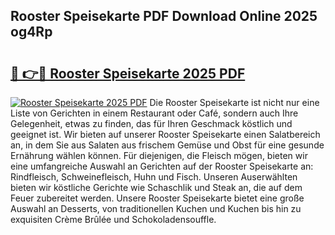 ## Rooster Speisekarte PDF Download Online 2025 og4Rp

# <h2><a href="http://gc8ouo.nevu.top/?p=Rooster+Speisekarte">🔗 👉🔴 Rooster Speisekarte 2025 PDF</a></h2>

[![Rooster Speisekarte 2025 PDF](https://i.imgur.com/dBaPXMq.png)](http://gc8ouo.nevu.top/?p=Rooster+Speisekarte)
Die Rooster Speisekarte ist nicht nur eine Liste von Gerichten in einem Restaurant oder Café, sondern auch Ihre Gelegenheit, etwas zu finden, das für Ihren Geschmack köstlich und geeignet ist. Wir bieten auf unserer Rooster Speisekarte einen Salatbereich an, in dem Sie aus Salaten aus frischem Gemüse und Obst für eine gesunde Ernährung wählen können. Für diejenigen, die Fleisch mögen, bieten wir eine umfangreiche Auswahl an Gerichten auf der Rooster Speisekarte an: Rindfleisch, Schweinefleisch, Huhn und Fisch. Unseren Auserwählten bieten wir köstliche Gerichte wie Schaschlik und Steak an, die auf dem Feuer zubereitet werden. Unsere Rooster Speisekarte bietet eine große Auswahl an Desserts, von traditionellen Kuchen und Kuchen bis hin zu exquisiten Crème Brûlée und Schokoladensouffle.
